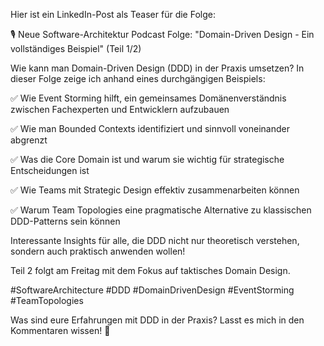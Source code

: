 Hier ist ein LinkedIn-Post als Teaser für die Folge:

🎙 Neue Software-Architektur Podcast Folge: "Domain-Driven Design - Ein vollständiges Beispiel" (Teil 1/2)

Wie kann man Domain-Driven Design (DDD) in der Praxis umsetzen? In dieser Folge zeige ich anhand eines durchgängigen Beispiels:

✅ Wie Event Storming hilft, ein gemeinsames Domänenverständnis zwischen Fachexperten und Entwicklern aufzubauen

✅ Wie man Bounded Contexts identifiziert und sinnvoll voneinander abgrenzt 

✅ Was die Core Domain ist und warum sie wichtig für strategische Entscheidungen ist

✅ Wie Teams mit Strategic Design effektiv zusammenarbeiten können

✅ Warum Team Topologies eine pragmatische Alternative zu klassischen DDD-Patterns sein können

Interessante Insights für alle, die DDD nicht nur theoretisch verstehen, sondern auch praktisch anwenden wollen! 

Teil 2 folgt am Freitag mit dem Fokus auf taktisches Domain Design.

#SoftwareArchitecture #DDD #DomainDrivenDesign #EventStorming #TeamTopologies

Was sind eure Erfahrungen mit DDD in der Praxis? Lasst es mich in den Kommentaren wissen! 🤔